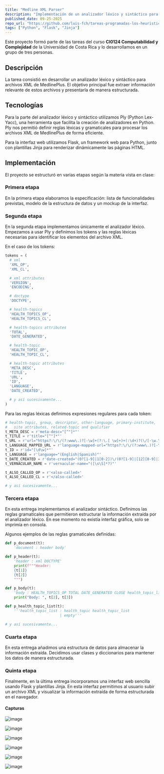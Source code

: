 ```yaml
---
title: "Medline XML Parser"
description: "Implementación de un analizador léxico y sintáctico para archivos XML de Medline."
published_date: 09-25-2025
repo_url: "https://github.com/luis-fch/tareas-programadas-los-heuristicos"
tags: ["Python", "Flask", "Jinja"]
---
```


Este proyecto formó parte de las tareas del curso **CI0124 Computabilidad y Complejidad** de la Universidad de Costa Rica y lo desarrollamos en un grupo de tres personas.

## Descripción

La tarea consistió en desarrollar un analizador léxico y sintáctico para archivos XML de MedlinePlus. El objetivo principal fue extraer información relevante de estos archivos y presentarla de manera estructurada.

## Tecnologías

Para la parte del analizador léxico y sintáctico utilizamos Ply (Python Lex-Yacc), una herramienta que facilita la creación de analizadores en Python. Ply nos permitió definir reglas léxicas y gramaticales para procesar los archivos XML de MedlinePlus de forma eficiente.

Para la interfaz web utilizamos Flask, un framework web para Python, junto con plantillas Jinja para renderizar dinámicamente las páginas HTML.

## Implementación

El proyecto se estructuró en varias etapas según la materia vista en clase:

### Primera etapa

En la primera etapa elaboramos la especificación: lista de funcionalidades previstas, modelo de la estructura de datos y un mockup de la interfaz.

### Segunda etapa

En la segunda etapa implementamos únicamente el analizador léxico. Empezamos a usar Ply y definimos los tokens y las reglas léxicas necesarias para identificar los elementos del archivo XML.

En el caso de los tokens:

```python
tokens = (
  # xml
  'XML_OP',
  'XML_CL',

  # xml attributes
  'VERSION',
  'ENCODING',

  # doctype
  'DOCTYPE',

  # health-topics
  'HEALTH_TOPICS_OP',
  'HEALTH_TOPICS_CL',

  # health-topics attributes
  'TOTAL',
  'DATE_GENERATED',

  # health-topic
  'HEALTH_TOPIC_OP',
  'HEALTH_TOPIC_CL',

  # health-topic attributes
  'META_DESC',
  'TITLE',
  'URL',
  'ID',
  'LANGUAGE',
  'DATE_CREATED',

  # y así sucesivamente...
)
```

Para las reglas léxicas definimos expresiones regulares para cada token:

```python
# health-topic, group, descriptor, other-language, primary-institute,
#   site attributes, related-topic and qualifier
t_META_DESC = r'meta-desc="[^"]*"'
t_TITLE = r'title="[^"]*"'
t_URL = r'url="https?:\/\/(?:www\.)?[-\w]+(?:\.[ \w]+)+(:\d+)?(\/[-\w.\/?%&=+;:#,\[\]\(\)\' ]*)?"'
t_LANGUAGE_MAPPED_URL = r'language-mapped-url="https?:\/\/(?:www\.)?[-\w]+(?:\.[-\w]+)+(:\d+)?(\/[-\w.\/?%&=#]*)?"'
t_ID = r'id="[\d\w]*"'
t_LANGUAGE = r'language="(English|Spanish)"'
t_DATE_CREATED = r'date-created="(0?[1-9]|1[0-2])\/(0?[1-9]|[12][0-9]|3[01])\/\d{4}"'
t_VERNACULAR_NAME = r'vernacular-name="([\s\S]*?)"'

t_ALSO_CALLED_OP = r'<also-called>'
t_ALSO_CALLED_CL = r'</also-called>'

# y así sucesivamente...
```

### Tercera etapa

En esta entrega implementamos el analizador sintáctico. Definimos las reglas gramaticales que permitieron estructurar la información extraída por el analizador léxico. En ese momento no existía interfaz gráfica, solo se imprimía en consola.

Algunos ejemplos de las reglas gramaticales definidas:

```python
def p_document(t):
    'document : header body'

def p_header(t):
    'header : xml DOCTYPE'
    print(f"""Header:
    {t[1]}
    {t[2]}
    """)

def p_body(t):
    'body : HEALTH_TOPICS_OP TOTAL DATE_GENERATED CLOSE health_topic_list HEALTH_TOPICS_CL'
    print("Body: ", t[2], t[3])

def p_health_topic_list(t):
    '''health_topic_list : health_topic health_topic_list
                         | empty'''

# y así sucesivamente...
```

### Cuarta etapa

En esta entrega añadimos una estructura de datos para almacenar la información extraída. Decidimos usar clases y diccionarios para mantener los datos de manera estructurada.

### Quinta etapa

Finalmente, en la última entrega incorporamos una interfaz web sencilla usando Flask y plantillas Jinja. En esta interfaz permitimos al usuario subir un archivo XML y visualizar la información extraída de forma estructurada en el navegador.

#### Capturas

![image](https://github.com/user-attachments/assets/80a776bf-69d3-4b63-b354-6626f740fd4e)

![image](https://github.com/user-attachments/assets/a2844d3f-7d4e-4b53-86cb-cb19d298c460)

![image](https://github.com/user-attachments/assets/72be390c-16fe-429c-90a8-85b44f6c1201)

![image](https://github.com/user-attachments/assets/bb6bcd01-998b-4f08-80a4-1bab39efba11)

![image](https://github.com/user-attachments/assets/6efb9757-6f2c-476c-a9c1-9791fd8c5fae)

![image](https://github.com/user-attachments/assets/d2a5b876-2e10-48a3-844a-0cd1661f7e4a)
